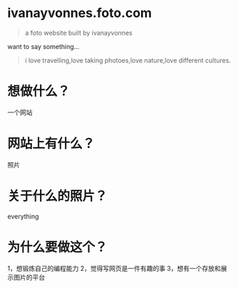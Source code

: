 # ivanayvonnes.foto.com
>a foto website built by ivanayvonnes

want to say something...
>i love travelling,love taking photoes,love nature,love different cultures.


# 想做什么？
一个网站

# 网站上有什么？
照片

# 关于什么的照片？
everything

# 为什么要做这个？
1，想锻炼自己的编程能力
2，觉得写网页是一件有趣的事
3，想有一个存放和展示图片的平台
